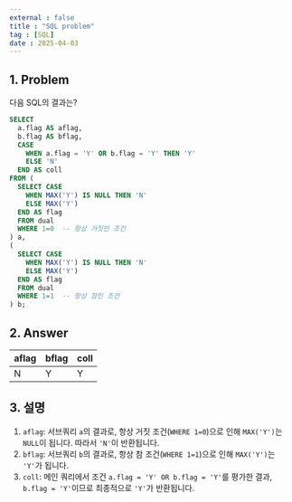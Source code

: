 ```yaml
---
external : false
title : "SQL problem"
tag : [SQL]
date : 2025-04-03
---
```


## 1. Problem

다음 SQL의 결과는?

```sql
SELECT 
  a.flag AS aflag, 
  b.flag AS bflag,
  CASE 
    WHEN a.flag = 'Y' OR b.flag = 'Y' THEN 'Y' 
    ELSE 'N' 
  END AS coll
FROM (
  SELECT CASE 
    WHEN MAX('Y') IS NULL THEN 'N' 
    ELSE MAX('Y') 
  END AS flag 
  FROM dual 
  WHERE 1=0  -- 항상 거짓인 조건
) a,
(
  SELECT CASE 
    WHEN MAX('Y') IS NULL THEN 'N' 
    ELSE MAX('Y') 
  END AS flag 
  FROM dual 
  WHERE 1=1  -- 항상 참인 조건
) b;
```

## 2. Answer

| aflag | bflag | coll |
|-------|-------|------|
| N     | Y     | Y    |

## 3. 설명

1. `aflag`: 서브쿼리 `a`의 결과로, 항상 거짓 조건(`WHERE 1=0`)으로 인해 `MAX('Y')`는 `NULL`이 됩니다. 따라서 `'N'`이 반환됩니다.
2. `bflag`: 서브쿼리 `b`의 결과로, 항상 참 조건(`WHERE 1=1`)으로 인해 `MAX('Y')`는 `'Y'`가 됩니다.
3. `coll`: 메인 쿼리에서 조건 `a.flag = 'Y' OR b.flag = 'Y'`를 평가한 결과, `b.flag = 'Y'`이므로 최종적으로 `'Y'`가 반환됩니다.
